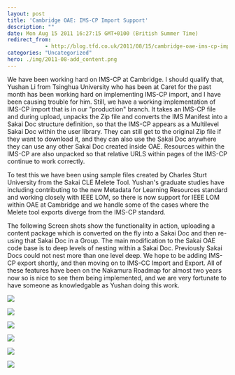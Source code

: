 ```yaml
---
layout: post
title: 'Cambridge OAE: IMS-CP Import Support'
description: ""
date: Mon Aug 15 2011 16:27:15 GMT+0100 (British Summer Time)
redirect_from: 
            - http://blog.tfd.co.uk/2011/08/15/cambridge-oae-ims-cp-import-support/
categories: "Uncategorized"
hero: ./img/2011-08-add_content.png
---
```

We have been working hard on IMS-CP at Cambridge. I should qualify that, Yushan Li from Tsinghua University who has been at Caret for the past month has been working hard on implementing IMS-CP import, and I have been causing trouble for him. Still, we have a working implementation of IMS-CP import that is in our "production" branch. It takes an IMS-CP file and during upload, unpacks the Zip file and converts the IMS Manifest into a Sakai Doc structure definition, so that the IMS-CP appears as a Multilevel Sakai Doc within the user library. They can still get to the original Zip file if they want to download it, and they can also use the Sakai Doc anywhere they can use any other Sakai Doc created inside OAE. Resources within the IMS-CP are also unpacked so that relative URLS within pages of the IMS-CP continue to work correctly.

To test this we have been using sample files created by Charles Sturt University from the Sakai CLE Melete Tool. Yushan's graduate studies have including contributing to the new Metadata for Learning Resources standard and working closely with IEEE LOM, so there is now support for IEEE LOM within OAE at Cambridge and we handle some of the cases where the Melete tool exports diverge from the IMS-CP standard.

The following Screen shots show the functionality in action, uploading a content package which is converted on the fly into a Sakai Doc and then re-using that Sakai Doc in a Group. The main modification to the Sakai OAE code base is to deep levels of nesting within a Sakai Doc. Previously Sakai Docs could not nest more than one level deep. We hope to be adding IMS-CP export shortly, and then moving on to IMS-CC Import and Export. All of these features have been on the Nakamura Roadmap for almost two years now so is nice to see them being implemented, and we are very fortunate to have someone as knowledgable as Yushan doing this work.

![](./img/2011/08/add_content.png)

![](./img/2011/08/select_ims_cp_from_local_disk.png)

![](./img/2011/08/ims_cp_in_library_as_sakaidoc_after_upload.png)

![](./img/2011/08/view_ims_cp_as_content_item.png)

![](./img/2011/08/embed_existing_ims-cp_as_sakai_doc.png)

![](./img/2011/08/ims_cp_pages_in_group.png)
